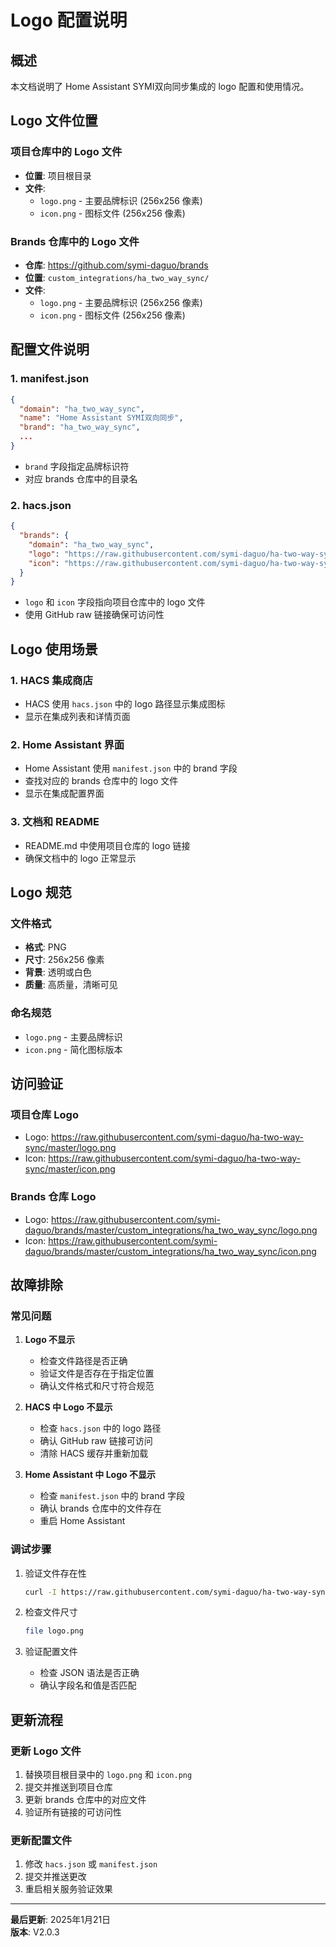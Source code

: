 # Logo 配置说明

## 概述

本文档说明了 Home Assistant SYMI双向同步集成的 logo 配置和使用情况。

## Logo 文件位置

### 项目仓库中的 Logo 文件

- **位置**: 项目根目录
- **文件**:
  - `logo.png` - 主要品牌标识 (256x256 像素)
  - `icon.png` - 图标文件 (256x256 像素)

### Brands 仓库中的 Logo 文件

- **仓库**: https://github.com/symi-daguo/brands
- **位置**: `custom_integrations/ha_two_way_sync/`
- **文件**:
  - `logo.png` - 主要品牌标识 (256x256 像素)
  - `icon.png` - 图标文件 (256x256 像素)

## 配置文件说明

### 1. manifest.json

```json
{
  "domain": "ha_two_way_sync",
  "name": "Home Assistant SYMI双向同步",
  "brand": "ha_two_way_sync",
  ...
}
```

- `brand` 字段指定品牌标识符
- 对应 brands 仓库中的目录名

### 2. hacs.json

```json
{
  "brands": {
    "domain": "ha_two_way_sync",
    "logo": "https://raw.githubusercontent.com/symi-daguo/ha-two-way-sync/master/logo.png",
    "icon": "https://raw.githubusercontent.com/symi-daguo/ha-two-way-sync/master/icon.png"
  }
}
```

- `logo` 和 `icon` 字段指向项目仓库中的 logo 文件
- 使用 GitHub raw 链接确保可访问性

## Logo 使用场景

### 1. HACS 集成商店

- HACS 使用 `hacs.json` 中的 logo 路径显示集成图标
- 显示在集成列表和详情页面

### 2. Home Assistant 界面

- Home Assistant 使用 `manifest.json` 中的 brand 字段
- 查找对应的 brands 仓库中的 logo 文件
- 显示在集成配置界面

### 3. 文档和 README

- README.md 中使用项目仓库的 logo 链接
- 确保文档中的 logo 正常显示

## Logo 规范

### 文件格式
- **格式**: PNG
- **尺寸**: 256x256 像素
- **背景**: 透明或白色
- **质量**: 高质量，清晰可见

### 命名规范
- `logo.png` - 主要品牌标识
- `icon.png` - 简化图标版本

## 访问验证

### 项目仓库 Logo
- Logo: https://raw.githubusercontent.com/symi-daguo/ha-two-way-sync/master/logo.png
- Icon: https://raw.githubusercontent.com/symi-daguo/ha-two-way-sync/master/icon.png

### Brands 仓库 Logo
- Logo: https://raw.githubusercontent.com/symi-daguo/brands/master/custom_integrations/ha_two_way_sync/logo.png
- Icon: https://raw.githubusercontent.com/symi-daguo/brands/master/custom_integrations/ha_two_way_sync/icon.png

## 故障排除

### 常见问题

1. **Logo 不显示**
   - 检查文件路径是否正确
   - 验证文件是否存在于指定位置
   - 确认文件格式和尺寸符合规范

2. **HACS 中 Logo 不显示**
   - 检查 `hacs.json` 中的 logo 路径
   - 确认 GitHub raw 链接可访问
   - 清除 HACS 缓存并重新加载

3. **Home Assistant 中 Logo 不显示**
   - 检查 `manifest.json` 中的 brand 字段
   - 确认 brands 仓库中的文件存在
   - 重启 Home Assistant

### 调试步骤

1. 验证文件存在性
   ```bash
   curl -I https://raw.githubusercontent.com/symi-daguo/ha-two-way-sync/master/logo.png
   ```

2. 检查文件尺寸
   ```bash
   file logo.png
   ```

3. 验证配置文件
   - 检查 JSON 语法是否正确
   - 确认字段名和值是否匹配

## 更新流程

### 更新 Logo 文件

1. 替换项目根目录中的 `logo.png` 和 `icon.png`
2. 提交并推送到项目仓库
3. 更新 brands 仓库中的对应文件
4. 验证所有链接的可访问性

### 更新配置文件

1. 修改 `hacs.json` 或 `manifest.json`
2. 提交并推送更改
3. 重启相关服务验证效果

---

**最后更新**: 2025年1月21日  
**版本**: V2.0.3
